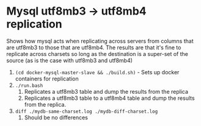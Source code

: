 Mysql utf8mb3 -> utf8mb4 replication
===

Shows how mysql acts when replicating across servers from columns that are
utf8mb3 to those that are utf8mb4. The results are that it's fine to replicate
across charsets so long as the destination is a super-set of the source (as is
the case with utf8mb3 and utf8mb4)

1. `(cd docker-mysql-master-slave && ./build.sh)` - Sets up docker containers for replication
2. `./run.bash`
   1. Replicates a utf8mb3 table and dump the results from the replica
   1. Replicates a utf8mb3 table to a utf8mb4 table and dump the results from the replica.
3. `diff ./mydb-same-charset.log ./mydb-diff-charset.log`
   1. Should be no differences

